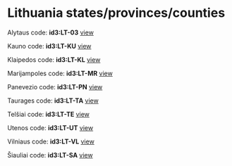 # Lithuania states/provinces/counties
Alytaus     code: **id3:LT-03**     [view](../export/geojson/medium/id3/lt/03.geojson)     


Kauno     code: **id3:LT-KU**     [view](../export/geojson/medium/id3/lt/ku.geojson)     


Klaipedos     code: **id3:LT-KL**     [view](../export/geojson/medium/id3/lt/kl.geojson)     


Marijampoles     code: **id3:LT-MR**     [view](../export/geojson/medium/id3/lt/mr.geojson)     


Panevezio     code: **id3:LT-PN**     [view](../export/geojson/medium/id3/lt/pn.geojson)     


Taurages     code: **id3:LT-TA**     [view](../export/geojson/medium/id3/lt/ta.geojson)     


Telšiai     code: **id3:LT-TE**     [view](../export/geojson/medium/id3/lt/te.geojson)     


Utenos     code: **id3:LT-UT**     [view](../export/geojson/medium/id3/lt/ut.geojson)     


Vilniaus     code: **id3:LT-VL**     [view](../export/geojson/medium/id3/lt/vl.geojson)     


Šiauliai     code: **id3:LT-SA**     [view](../export/geojson/medium/id3/lt/sa.geojson)     

